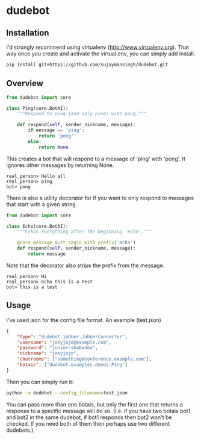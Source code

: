 dudebot
=======


Installation
------------

I'd strongly recommend using virtualenv (http://www.virtualenv.org).
That way once you create and activate the virtual env, you can simply add install.
```bash
pip install git+https://github.com/sujaymansingh/dudebot.git
```


Overview
--------

```python
from dudebot import core

class Ping(core.BotAI):
    """Respond to ping (and only ping) with pong."""

    def respond(self, sender_nickname, message):
        if message == 'ping':
            return 'pong'
        else:
            return None
```

This creates a bot that will respond to a message of 'ping' with 'pong'.
It ignores other messages by returning None.
```
real_person> Hello all
real_person> ping
bot> pong
```

There is also a utility decorator for if you want to only respond to messages
that start with a given string.
```python
from dudebot import core

class Echo(core.BotAI):
    """Echos everything after the beginning 'echo'."""

    @core.message_must_begin_with_prefix('echo')
    def respond(self, sender_nickname, message):
        return message
```
Note that the decorator also strips the prefix from the message.
```
real_person> Hi
real_person> echo this is a test
bot> this is a test
```


Usage
-----

I've used json for the config file format.
An example (test.json)
```json
{
    "type": "dudebot.jabber.JabberConnector",
    "username": "joeyjojo@example.com",
    "password": "junior-shabadoo",
    "nickname": "jeoyjojo",
    "chatrooms": ["something@conference.example.com"],
    "botais": ["dudebot.examples.demos.Ping"]
}
```

Then you can simply run it:
```bash
python -m dudebot --config_filename=test.json
```
You can pass more than one botais, but only the first one that returns a
response to a specific message will do so.
(I.e. if you have two botais bot1 and bot2 in the same dudebot, if bot1
responds then bot2 won't be checked.
If you need both of them then perhaps use two different dudebots.)
